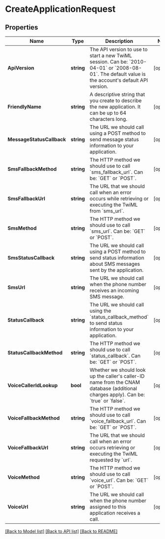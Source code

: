# CreateApplicationRequest

## Properties

Name | Type | Description | Notes
------------ | ------------- | ------------- | -------------
**ApiVersion** | **string** | The API version to use to start a new TwiML session. Can be: &#x60;2010-04-01&#x60; or &#x60;2008-08-01&#x60;. The default value is the account&#39;s default API version. | [optional] 
**FriendlyName** | **string** | A descriptive string that you create to describe the new application. It can be up to 64 characters long. | [optional] 
**MessageStatusCallback** | **string** | The URL we should call using a POST method to send message status information to your application. | [optional] 
**SmsFallbackMethod** | **string** | The HTTP method we should use to call &#x60;sms_fallback_url&#x60;. Can be: &#x60;GET&#x60; or &#x60;POST&#x60;. | [optional] 
**SmsFallbackUrl** | **string** | The URL that we should call when an error occurs while retrieving or executing the TwiML from &#x60;sms_url&#x60;. | [optional] 
**SmsMethod** | **string** | The HTTP method we should use to call &#x60;sms_url&#x60;. Can be: &#x60;GET&#x60; or &#x60;POST&#x60;. | [optional] 
**SmsStatusCallback** | **string** | The URL we should call using a POST method to send status information about SMS messages sent by the application. | [optional] 
**SmsUrl** | **string** | The URL we should call when the phone number receives an incoming SMS message. | [optional] 
**StatusCallback** | **string** | The URL we should call using the &#x60;status_callback_method&#x60; to send status information to your application. | [optional] 
**StatusCallbackMethod** | **string** | The HTTP method we should use to call &#x60;status_callback&#x60;. Can be: &#x60;GET&#x60; or &#x60;POST&#x60;. | [optional] 
**VoiceCallerIdLookup** | **bool** | Whether we should look up the caller&#39;s caller-ID name from the CNAM database (additional charges apply). Can be: &#x60;true&#x60; or &#x60;false&#x60;. | [optional] 
**VoiceFallbackMethod** | **string** | The HTTP method we should use to call &#x60;voice_fallback_url&#x60;. Can be: &#x60;GET&#x60; or &#x60;POST&#x60;. | [optional] 
**VoiceFallbackUrl** | **string** | The URL that we should call when an error occurs retrieving or executing the TwiML requested by &#x60;url&#x60;. | [optional] 
**VoiceMethod** | **string** | The HTTP method we should use to call &#x60;voice_url&#x60;. Can be: &#x60;GET&#x60; or &#x60;POST&#x60;. | [optional] 
**VoiceUrl** | **string** | The URL we should call when the phone number assigned to this application receives a call. | [optional] 

[[Back to Model list]](../README.md#documentation-for-models) [[Back to API list]](../README.md#documentation-for-api-endpoints) [[Back to README]](../README.md)


